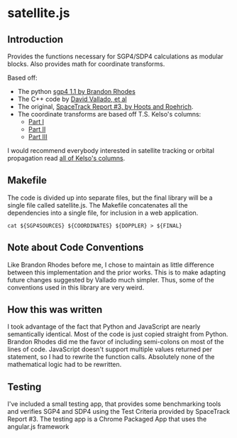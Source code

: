 satellite.js
==============

Introduction
--------------
Provides the functions necessary for SGP4/SDP4 calculations as modular blocks. Also provides math for coordinate transforms.

Based off:
*   The python [sgp4 1.1 by Brandon Rhodes](https://pypi.python.org/pypi/sgp4/)
*   The C++ code by [David Vallado, et al](http://www.celestrak.com/publications/AIAA/2006-6753/)
*   The original, [SpaceTrack Report #3, by Hoots and Roehrich](http://celestrak.com/NORAD/documentation/spacetrk.pdf).
*   The coordinate transforms are based off T.S. Kelso's columns:
    *   [Part I](http://celestrak.com/columns/v02n01/)
    *   [Part II](http://celestrak.com/columns/v02n02/)
    *   [Part III](http://celestrak.com/columns/v02n03/)

I would recommend everybody interested in satellite tracking or orbital propagation read [all of Kelso's columns](http://celestrak.com/columns/).

Makefile
--------
The code is divided up into separate files, but the final library will be a single file called satellite.js. The Makefile concatenates all the dependencies into a single file, for inclusion in a web application.

    cat ${SGP4SOURCES} ${COORDINATES} ${DOPPLER} > ${FINAL}

Note about Code Conventions
---------------------------
Like Brandon Rhodes before me, I chose to maintain as little difference between this implementation and the prior works. This is to make adapting future changes suggested by Vallado much simpler. Thus, some of the conventions used in this library are very weird.

How this was written
--------------------
I took advantage of the fact that Python and JavaScript are nearly semantically identical. Most of the code is just copied straight from Python. Brandon Rhodes did me the favor of including semi-colons on most of the lines of code. JavaScript doesn't support multiple values returned per statement, so I had to rewrite the function calls. Absolutely none of the mathematical logic had to be rewritten.

Testing
-------
I've included a small testing app, that provides some benchmarking tools and verifies SGP4 and SDP4 using the Test Criteria provided by SpaceTrack Report #3. The testing app is a Chrome Packaged App that uses the angular.js framework
